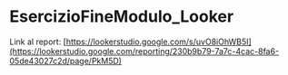 # EsercizioFineModulo_Looker
Link al report: [https://lookerstudio.google.com/s/uvO8iOhWB5I](https://lookerstudio.google.com/reporting/230b9b79-7a7c-4cac-8fa6-05de43027c2d/page/PkM5D)
